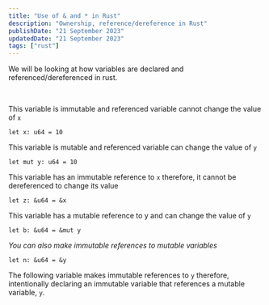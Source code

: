 ```yaml
---
title: "Use of & and * in Rust"
description: "Ownership, reference/dereference in Rust"
publishDate: "21 September 2023"
updatedDate: "21 September 2023"
tags: ["rust"]
---
```


We will be looking at how variables are declared and referenced/dereferenced in rust.

<br>

This variable is immutable and referenced variable cannot change the value of `x`

    let x: u64 = 10

This variable is mutable and referenced variable can change the value of `y`

    let mut y: u64 = 10

This variable has an immutable reference to `x` therefore, it cannot be dereferenced to change its value

    let z: &u64 = &x

This variable has a mutable reference to y and can change the value of `y`

    let b: &u64 = &mut y

_You can also make immutable references to mutable variables_

    let n: &u64 = &y

The following variable makes immutable references to `y` therefore, intentionally declaring an immutable variable that references a mutable variable, `y`.
